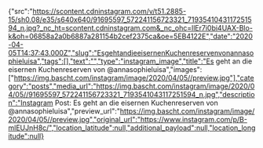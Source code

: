 {"src":"https://scontent.cdninstagram.com/v/t51.2885-15/sh0.08/e35/s640x640/91695597_572241156723321_7193541043117251594_n.jpg?_nc_ht=scontent.cdninstagram.com&_nc_ohc=llEr7i0bi4UAX-Blo-k&oh=06858a2a0b6887a281154b2cef2375ca&oe=5EB4122E","date":"2020-04-05T14:37:43.000Z","slug":"EsgehtandieeisernenKuchenreservenvonannasophieluisa","tags":[],"text":"","type":"instagram_image","title":"Es geht an die eisernen Kuchenreserven von @annasophieluisa","images":["https://img.bascht.com/instagram/image/2020/04/05//preview.jpg"],"category":"posts","media_url":"https://img.bascht.com/instagram/image/2020/04/05//91695597_572241156723321_7193541043117251594_n.jpg","description":"Instagram Post: Es geht an die eisernen Kuchenreserven von @annasophieluisa","preview_url":"https://img.bascht.com/instagram/image/2020/04/05//preview.jpg","original_url":"https://www.instagram.com/p/B-mlEUJnH8c/","location_latitude":null,"additional_payload":null,"location_longitude":null}
